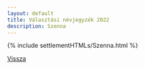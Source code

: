 ```yaml
---
layout: default
title: Választási névjegyzék 2022
description: Szenna
---
```


{% include settlementHTMLs/Szenna.html %}

[Vissza](./)